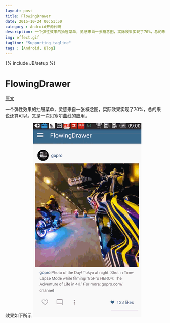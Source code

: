 ```yaml
---
layout: post
title: FlowingDrawer
date: 2015-10-24 00:51:50
category : Android开源代码
description: 一个弹性效果的抽屉菜单，灵感来自一张概念图，实际效果实现了70%，总的来说还算可以。又是一次贝塞尔曲线的应用。
img: effect.gif		
tagline: "Supporting tagline"
tags : [Android, Blog]
---
```


{% include JB/setup %}

# FlowingDrawer

[原文](http://www.jcodecraeer.com/a/opensource/2015/1022/3608.html)

一个弹性效果的抽屉菜单，灵感来自一张概念图，实际效果实现了70%，总的来说还算可以。又是一次贝塞尔曲线的应用。

效果如下所示
![effect](/img/FlowingDrawer/effect.gif)